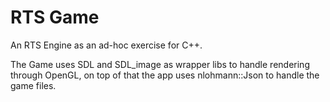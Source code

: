 # RTS Game

An RTS Engine as an ad-hoc exercise for C++.

The Game uses SDL and SDL_image as wrapper libs to handle rendering through OpenGL, on top of that the app uses nlohmann::Json to handle the game files.
